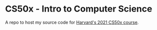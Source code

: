# CS50x - Intro to Computer Science
A repo to host my source code for [Harvard's 2021 CS50x course](https://cs50.harvard.edu/x/2021/weeks/7/).
